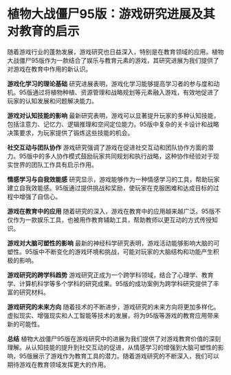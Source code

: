 # 植物大战僵尸95版：游戏研究进展及其对教育的启示

随着游戏行业的蓬勃发展，游戏研究也日益深入，特别是在教育领域的应用。植物大战僵尸95版作为一款结合了娱乐与教育元素的游戏，其研究进展为我们提供了对游戏在教育中作用的新认识。

**游戏化学习的理论基础**
研究进展表明，游戏化学习能够提高学习者的参与度和动机。95版通过将植物种植、资源管理和战略规划等元素融入游戏，有效地促进了玩家的认知发展和问题解决能力。

**游戏对认知技能的影响**
最新研究表明，游戏可以显著提升玩家的多种认知技能，包括注意力、记忆力、逻辑推理和空间定位能力。95版中复杂的关卡设计和战略决策要求，为玩家提供了锻炼这些技能的机会。

**社交互动与团队协作**
游戏研究强调了游戏在促进社交互动和团队协作方面的潜力。95版中的多人协作模式鼓励玩家共同规划和执行战略，这种协作经验对于现实世界的团队工作具有启示作用。

**情感学习与自我效能感**
研究显示，游戏能够作为一种情感学习的工具，帮助玩家建立自我效能感。95版通过提供挑战和奖励，使玩家在克服困难和达成目标的过程中增强了自信心。

**游戏在教育中的应用**
随着研究的深入，游戏在教育中的应用越来越广泛。95版不仅作为一款娱乐工具，也被用作教育辅助工具，帮助教师以更互动的方式传授知识。

**游戏对大脑可塑性的影响**
最新的神经科学研究表明，游戏活动能够影响大脑的可塑性。95版中不断变化的游戏环境和挑战，可能对玩家的大脑结构和功能产生积极的影响。

**游戏研究的跨学科趋势**
游戏研究正成为一个跨学科领域，结合了心理学、教育学、计算机科学等多个学科的研究成果。95版的成功案例为跨学科研究提供了丰富的研究材料。

**游戏研究的未来方向**
随着技术的不断进步，游戏研究的未来方向将更加多样化。虚拟现实、增强现实和人工智能等技术的发展，将为95版等游戏的教育应用带来新的可能性。

**总结**
植物大战僵尸95版在游戏研究中的进展为我们提供了对游戏教育价值的深刻理解。从认知技能的提升到社交互动的促进，从情感学习的增强到大脑可塑性的影响，95版展示了游戏作为教育工具的潜力。随着游戏研究的不断深入，我们可以期待游戏在教育领域发挥更大的作用。